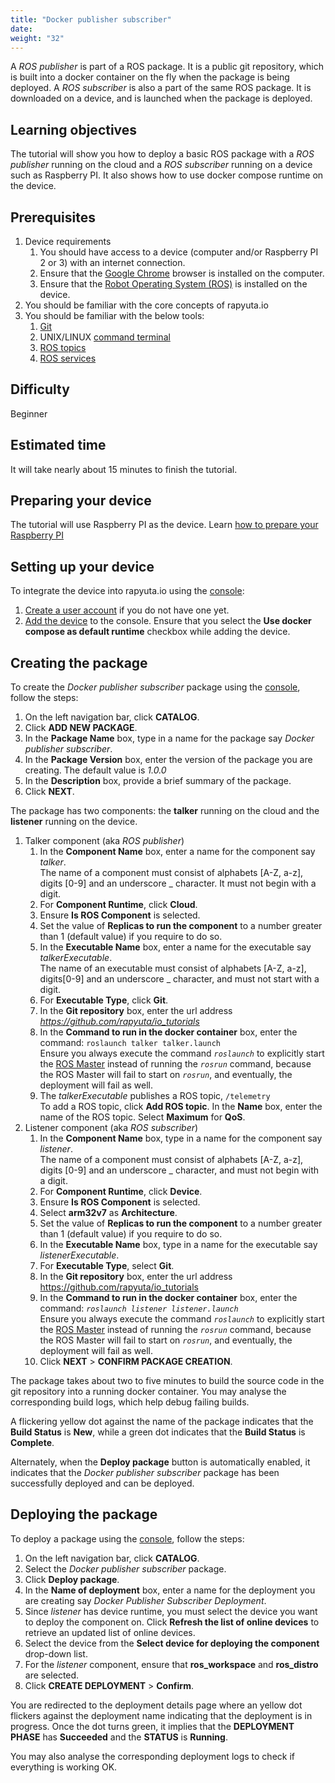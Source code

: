 ```yaml
---
title: "Docker publisher subscriber"
date:
weight: "32"
---
```

A _ROS publisher_ is part of a ROS package. It is a public git repository, which
is built into a docker container on the fly when the package is being deployed.
A _ROS subscriber_ is also a part of the same ROS package. It is downloaded on a
device, and is launched when the package is deployed.

## Learning objectives
The tutorial will show you how to deploy a basic ROS package with a _ROS publisher_
running on the cloud and a _ROS subscriber_ running on a device such as Raspberry
PI. It also shows how to use docker compose runtime on the device.

## Prerequisites
1. Device requirements
	1. You should have access to a device (computer and/or Raspberry PI 2 or 3)
	with an internet connection.
	2. Ensure that the [Google Chrome](https://www.google.com/chrome) browser is
	installed on the computer.
	3. Ensure that the [Robot Operating System (ROS)](https://wiki.ros.org/kinetic/Installation)
	is installed on the device.
2. You should be familiar with the core concepts of rapyuta.io
3. You should be familiar with the below tools:
	1. [Git](https://git-scm.com)
	2. UNIX/LINUX [command terminal](https://www.digitalocean.com/community/tutorials/an-introduction-to-the-linux-terminal)
	3. [ROS topics](https://wiki.ros.org/Topics)
	4. [ROS services](https://wiki.ros.org/Services)

## Difficulty
Beginner

## Estimated time
It will take nearly about 15 minutes to finish the tutorial.

## Preparing your device
The tutorial will use Raspberry PI as the device.
Learn [how to prepare your Raspberry PI](../../getting-started/prepare-raspberry-pi)

## Setting up your device
To integrate the device into rapyuta.io using the [console](https://closed-beta.rapyuta.io):

1. [Create a user account](../../getting-started/create-new-user) if you do not
have one yet.
2. [Add the device](../../getting-started/adding-a-new-device) to the console.
Ensure that you select the **Use docker compose as default runtime** checkbox
while adding the device.

## Creating the package
To create the _Docker publisher subscriber_ package using the
[console](https://closed-beta.rapyuta.io), follow the steps:

1. On the left navigation bar, click **CATALOG**.
2. Click **ADD NEW PACKAGE**.
3. In the **Package Name** box, type in a name for the package say _Docker publisher
subscriber_.
4. In the **Package Version** box, enter the version of the package you are creating.
The default value is _1.0.0_
5. In the **Description** box, provide a brief summary of the package.
6. Click **NEXT**.

The package has two components: the **talker** running on the cloud and the
**listener** running on the device.

1. Talker component (aka _ROS publisher_)
	1. In the **Component Name** box, enter a name for the component say _talker_.    
	The name of a component must consist of alphabets [A-Z, a-z], digits [0-9]
	and an underscore _ character. It must not begin with a digit.
	2. For **Component Runtime**, click **Cloud**.
	3. Ensure **Is ROS Component** is selected.
	4. Set the value of **Replicas to run the component** to a number greater than
	1 (default value) if you require to do so.
	5. In the **Executable Name** box, enter a name for the executable say
	_talkerExecutable_.    
	The name of an executable must consist of alphabets [A-Z, a-z], digits[0-9]
	and an underscore _ character, and must not start with a digit.
	6. For **Executable Type**, click **Git**.
	7. In the **Git repository** box, enter the url address
	*https://github.com/rapyuta/io_tutorials*
	8. In the **Command to run in the docker container** box, enter the command:
	`roslaunch talker talker.launch`  
	Ensure you always execute the command _`roslaunch`_ to explicitly start the
	[ROS Master](https://wiki.ros.org/Master) instead of running the _`rosrun`_
	command, because the ROS Master will fail to start on _`rosrun`_, and
	eventually, the deployment will fail as well.
	9. The _talkerExecutable_ publishes a ROS topic, `/telemetry`    
	To add a ROS topic, click **Add ROS topic**. In the **Name** box, enter the
	name of the ROS topic. Select **Maximum** for **QoS**.
2. Listener component (aka _ROS subscriber_)
	1. In the **Component Name** box, type in a name for the component say _listener_.    
	The name of a component must consist of alphabets [A-Z, a-z], digits [0-9]
	and an underscore _ character, and must not begin with a digit.
	2. For **Component Runtime**, click **Device**.
	3. Ensure **Is ROS Component** is selected.
	4. Select **arm32v7** as **Architecture**.
	5. Set the value of **Replicas to run the component** to a number greater than
	1 (default value) if you require to do so.
	6. In the **Executable Name** box, type in a name for the executable say
	_listenerExecutable_.
	7. For **Executable Type**, select **Git**.
	8. In the **Git repository** box, enter the url address https://github.com/rapyuta/io_tutorials
	9. In the **Command to run in the docker container** box, enter the command:
	_`roslaunch listener listener.launch`_    
	Ensure you always execute the command _`roslaunch`_ to explicitly start the
	[ROS Master](https://wiki.ros.org/Master) instead of running the _`rosrun`_
	command, because the ROS Master will fail to start on _`rosrun`_, and
	eventually, the deployment will fail as well.
	10. Click **NEXT** > **CONFIRM PACKAGE CREATION**.

The package takes about two to five minutes to build the source code in the git
repository into a running docker container. You may analyse the corresponding
build logs, which help debug failing builds.

A flickering yellow dot against the name of the package indicates that the
**Build Status** is **New**, while a green dot indicates that the **Build Status**
is **Complete**.

Alternately, when the **Deploy package** button is automatically enabled, it
indicates that the _Docker publisher subscriber_ package has been successfully
deployed and can be deployed.

## Deploying the package
To deploy a package using the [console](https://closed-beta.rapyuta.io),
follow the steps:

1. On the left navigation bar, click **CATALOG**.
2. Select the _Docker publisher subscriber_ package.
3. Click **Deploy package**.
4. In the **Name of deployment** box, enter a name for the deployment you are
creating say _Docker Publisher Subscriber Deployment_.
5. Since _listener_ has device runtime, you must select the device you want to
deploy the component on. Click **Refresh the list of online devices** to retrieve
an updated list of online devices.
6. Select the device from the **Select device for deploying the component**
drop-down list.
7. For the _listener_ component, ensure that **ros_workspace** and **ros_distro**
are selected.
8. Click **CREATE DEPLOYMENT** > **Confirm**.

You are redirected to the deployment details page where an yellow dot flickers
against the deployment name indicating that the deployment is in progress.
Once the dot turns green, it implies that the **DEPLOYMENT PHASE** has **Succeeded**
and the **STATUS** is **Running**.

You may also analyse the corresponding deployment logs to check if everything is
working OK.

